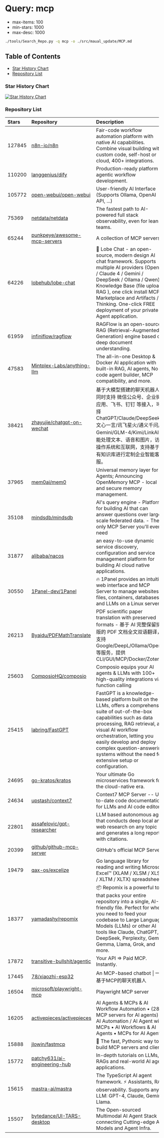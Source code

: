 # Query: mcp

* max-items: 100
* min-stars: 1000
* max-desc: 1000

```bash
./tools/Search_Repo.py -q mcp -o ./src/maual_update/MCP.md
```

## Table of Contents
- [Star History Chart](#star-history-chart)
- [Repository List](#repository-list)

### Star History Chart

[![Star History Chart](https://api.star-history.com/svg?repos=n8n-io/n8n,langgenius/dify,open-webui/open-webui,netdata/netdata,punkpeye/awesome-mcp-servers,lobehub/lobe-chat,infiniflow/ragflow,Mintplex-Labs/anything-llm,zhayujie/chatgpt-on-wechat,mem0ai/mem0&type=Date)](https://www.star-history.com/#n8n-io/n8n,langgenius/dify,open-webui/open-webui,netdata/netdata,punkpeye/awesome-mcp-servers,lobehub/lobe-chat,infiniflow/ragflow,Mintplex-Labs/anything-llm,zhayujie/chatgpt-on-wechat,mem0ai/mem0&Date)

### Repository List

|Stars|Repository|Description|Language|Updated|Created|
|:-|:-|:-|:-|:-|:-|
|127845|[n8n-io/n8n](https://github.com/n8n-io/n8n)|Fair-code workflow automation platform with native AI capabilities. Combine visual building with custom code, self-host or cloud, 400+ integrations.|TypeScript|2025-08-08|2019-06-22|
|110200|[langgenius/dify](https://github.com/langgenius/dify)|Production-ready platform for agentic workflow development.|TypeScript|2025-08-08|2023-04-12|
|105772|[open-webui/open-webui](https://github.com/open-webui/open-webui)|User-friendly AI Interface (Supports Ollama, OpenAI API, ...)|JavaScript|2025-08-08|2023-10-06|
|75369|[netdata/netdata](https://github.com/netdata/netdata)|The fastest path to AI-powered full stack observability, even for lean teams.|C|2025-08-08|2013-06-17|
|65244|[punkpeye/awesome-mcp-servers](https://github.com/punkpeye/awesome-mcp-servers)|A collection of MCP servers.|/|2025-08-08|2024-11-30|
|64226|[lobehub/lobe-chat](https://github.com/lobehub/lobe-chat)|🤯 Lobe Chat - an open-source, modern design AI chat framework. Supports multiple AI providers (OpenAI / Claude 4 / Gemini / DeepSeek / Ollama / Qwen), Knowledge Base (file upload / RAG ), one click install MCP Marketplace and Artifacts / Thinking. One-click FREE deployment of your private AI Agent application.|TypeScript|2025-08-08|2023-05-21|
|61959|[infiniflow/ragflow](https://github.com/infiniflow/ragflow)|RAGFlow is an open-source RAG (Retrieval-Augmented Generation) engine based on deep document understanding.|TypeScript|2025-08-08|2023-12-12|
|47583|[Mintplex-Labs/anything-llm](https://github.com/Mintplex-Labs/anything-llm)|The all-in-one Desktop & Docker AI application with built-in RAG, AI agents, No-code agent builder, MCP compatibility,  and more.|JavaScript|2025-08-08|2023-06-04|
|38421|[zhayujie/chatgpt-on-wechat](https://github.com/zhayujie/chatgpt-on-wechat)|基于大模型搭建的聊天机器人，同时支持 微信公众号、企业微信应用、飞书、钉钉 等接入，可选择ChatGPT/Claude/DeepSeek/文心一言/讯飞星火/通义千问/ Gemini/GLM-4/Kimi/LinkAI，能处理文本、语音和图片，访问操作系统和互联网，支持基于自有知识库进行定制企业智能客服。|Python|2025-08-08|2022-08-07|
|37965|[mem0ai/mem0](https://github.com/mem0ai/mem0)|Universal memory layer for AI Agents; Announcing OpenMemory MCP - local and secure memory management.|Python|2025-08-08|2023-06-20|
|35108|[mindsdb/mindsdb](https://github.com/mindsdb/mindsdb)|AI's query engine - Platform for building AI that can answer questions over large scale federated data. - The only MCP Server you'll ever need|Python|2025-08-08|2018-08-02|
|31877|[alibaba/nacos](https://github.com/alibaba/nacos)|an easy-to-use dynamic service discovery, configuration and service management platform for building AI cloud native applications.|Java|2025-08-08|2018-06-15|
|30550|[1Panel-dev/1Panel](https://github.com/1Panel-dev/1Panel)|🔥 1Panel provides an intuitive web interface and MCP Server to manage websites, files, containers, databases, and LLMs on a Linux server.|Go|2025-08-08|2022-07-19|
|26213|[Byaidu/PDFMathTranslate](https://github.com/Byaidu/PDFMathTranslate)|PDF scientific paper translation with preserved formats - 基于 AI 完整保留排版的 PDF 文档全文双语翻译，支持 Google/DeepL/Ollama/OpenAI 等服务，提供 CLI/GUI/MCP/Docker/Zotero|Python|2025-08-08|2024-09-06|
|25603|[ComposioHQ/composio](https://github.com/ComposioHQ/composio)|Composio equips your AI agents & LLMs with 100+ high-quality integrations via function calling|TypeScript|2025-08-08|2024-02-23|
|25415|[labring/FastGPT](https://github.com/labring/FastGPT)|FastGPT is a knowledge-based platform built on the LLMs, offers a comprehensive suite of out-of-the-box capabilities such as data processing, RAG retrieval, and visual AI workflow orchestration, letting you easily develop and deploy complex question-answering systems without the need for extensive setup or configuration.|TypeScript|2025-08-08|2023-02-23|
|24695|[go-kratos/kratos](https://github.com/go-kratos/kratos)|Your ultimate Go microservices framework for the cloud-native era.|Go|2025-08-08|2019-01-10|
|24634|[upstash/context7](https://github.com/upstash/context7)|Context7 MCP Server -- Up-to-date code documentation for LLMs and AI code editors|JavaScript|2025-08-08|2025-03-26|
|22801|[assafelovic/gpt-researcher](https://github.com/assafelovic/gpt-researcher)|LLM based autonomous agent that conducts deep local and web research on any topic and generates a long report with citations.|Python|2025-08-08|2023-05-12|
|20399|[github/github-mcp-server](https://github.com/github/github-mcp-server)|GitHub's official MCP Server|Go|2025-08-08|2025-03-04|
|19479|[qax-os/excelize](https://github.com/qax-os/excelize)|Go language library for reading and writing Microsoft Excel™ (XLAM / XLSM / XLSX / XLTM / XLTX) spreadsheets|Go|2025-08-08|2016-08-29|
|18377|[yamadashy/repomix](https://github.com/yamadashy/repomix)|📦 Repomix is a powerful tool that packs your entire repository into a single, AI-friendly file. Perfect for when you need to feed your codebase to Large Language Models (LLMs) or other AI tools like Claude, ChatGPT, DeepSeek, Perplexity, Gemini, Gemma, Llama, Grok, and more.|TypeScript|2025-08-08|2024-07-13|
|17872|[transitive-bullshit/agentic](https://github.com/transitive-bullshit/agentic)|Your API ⇒ Paid MCP. Instantly.|TypeScript|2025-08-08|2022-12-03|
|17445|[78/xiaozhi-esp32](https://github.com/78/xiaozhi-esp32)|An MCP-based chatbot &#124; 一个基于MCP的聊天机器人|C++|2025-08-08|2024-08-31|
|16504|[microsoft/playwright-mcp](https://github.com/microsoft/playwright-mcp)|Playwright MCP server|TypeScript|2025-08-08|2025-03-21|
|16205|[activepieces/activepieces](https://github.com/activepieces/activepieces)|AI Agents & MCPs & AI Workflow Automation • (280+ MCP servers for AI agents) • AI Automation / AI Agent with MCPs • AI Workflows & AI Agents • MCPs for AI Agents|TypeScript|2025-08-08|2022-12-03|
|15888|[jlowin/fastmcp](https://github.com/jlowin/fastmcp)|🚀 The fast, Pythonic way to build MCP servers and clients|Python|2025-08-08|2024-11-30|
|15772|[patchy631/ai-engineering-hub](https://github.com/patchy631/ai-engineering-hub)|In-depth tutorials on LLMs, RAGs and real-world AI agent applications.|Jupyter Notebook|2025-08-08|2024-10-21|
|15615|[mastra-ai/mastra](https://github.com/mastra-ai/mastra)|The TypeScript AI agent framework. ⚡ Assistants, RAG, observability. Supports any LLM: GPT-4, Claude, Gemini, Llama.|TypeScript|2025-08-08|2024-08-06|
|15507|[bytedance/UI-TARS-desktop](https://github.com/bytedance/UI-TARS-desktop)|The Open-sourced Multimodal AI Agent Stack connecting Cutting-edge AI Models and Agent Infra.|TypeScript|2025-08-08|2025-01-19|
